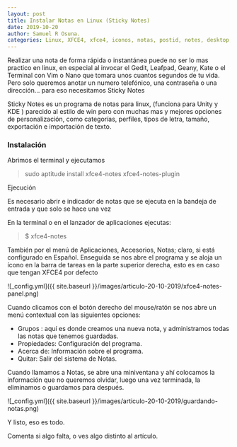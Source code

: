```yaml
---
layout: post
title: Instalar Notas en Linux (Sticky Notes) 
date: 2019-10-20
author: Samuel R Osuna.
categories: Linux, XFCE4, xfce4, iconos, notas, postid, notes, desktop, debian, devuan, ubuntu, 
---
```


Realizar una nota de forma rápida o instantánea puede no ser lo mas practico en linux, en especial al invocar el Gedit, Leafpad, Geany, Kate o el Terminal con Vim o Nano que tomara unos cuantos segundos de tu vida. Pero solo queremos anotar un numero telefónico, una contraseña o una dirección… para eso necesitamos Sticky Notes

Sticky Notes es un programa de notas para linux, (funciona para Unity y KDE ) parecido al estilo de win  pero con muchas mas y mejores opciones de personalización, como categorías, perfiles, tipos de letra, tamaño, exportación e importación de texto.

### Instalación

Abrimos el terminal y ejecutamos
 
> sudo aptitude install xfce4-notes xfce4-notes-plugin

Ejecución

Es necesario abrir e indicador de notas que se ejecuta en la bandeja de entrada y que solo se hace una vez 

En la terminal o en el lanzador de aplicaciones ejecutas:

> $ xfce4-notes

También por el menú de Aplicaciones, Accesorios, Notas; claro, si está configurado en Español. Enseguida se nos abre el programa y se aloja un ícono en la barra de tareas en la parte superior derecha, esto es en caso que tengan XFCE4 por defecto
 
 ![_config.yml]({{ site.baseurl }}/images/articulo-20-10-2019/xfce4-notes-panel.png)

Cuando clicamos con el botón derecho del mouse/ratón se nos abre un menú contextual con las siguientes opciones:
* Grupos : aquí es donde creamos una nueva nota, y administramos todas las notas que tenemos guardadas.
* Propiedades: Configuración del programa.
* Acerca de: Información sobre el programa.
* Quitar: Salir del sistema de Notas.

Cuando llamamos a Notas, se abre una miniventana y ahí colocamos la información que no queremos olvidar, luego una vez terminada, la eliminamos o guardamos para después.

![_config.yml]({{ site.baseurl }}/images/articulo-20-10-2019/guardando-notas.png)
 
Y listo, eso es todo.

Comenta si algo falta, o ves algo distinto al artículo.
